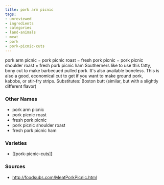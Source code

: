 ```yaml
---
title: pork arm picnic
tags:
- unreviewed
- ingredients
- categories
- land-animals
- meat
- pork
- pork-picnic-cuts
---
```

pork arm picnic = pork picnic roast = fresh pork picnic = pork picnic shoulder roast = fresh pork picnic ham Southerners like to use this fatty, bony cut to make barbecued pulled pork. It's also available boneless. This is also a good, economical cut to get if you want to make ground pork, kabobs, or stir-fry strips. Substitutes: Boston butt (similar, but with a slightly different flavor)

### Other Names

* pork arm picnic
* pork picnic roast
* fresh pork picnic
* pork picnic shoulder roast
* fresh pork picnic ham

### Varieties

* [[pork-picnic-cuts]]

### Sources
* http://foodsubs.com/MeatPorkPicnic.html
